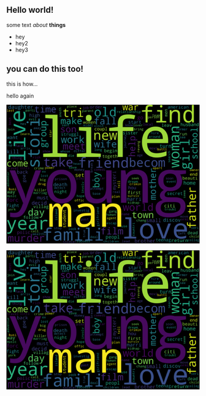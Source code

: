 ## Hello world!

some text _about_ **things**
- hey
- hey2
- hey3


## you can do this too!

this is how...

hello again

![Word Cloud](/images/wordcloud.png)

![Word Cloud](images/wordcloud.png)
